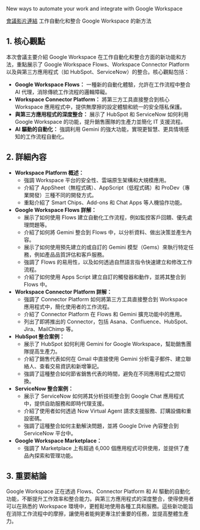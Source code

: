 New ways to automate your work and integrate with Google Workspace

[會議影片連結](https://www.youtube.com/watch?v=ZO3CKEUOWS0)
工作自動化和整合 Google Workspace 的新方法

## 1. 核心觀點

本次會議主要介紹 Google Workspace 在工作自動化和整合方面的新功能和方法，重點展示了 Google Workspace Flows、Workspace Connector Platform 以及與第三方應用程式（如 HubSpot、ServiceNow）的整合。核心觀點包括：

*   **Google Workspace Flows：** 一種新的自動化體驗，允許在工作流程中整合 AI 代理，消除傳統工作流程的邏輯障礙。
*   **Workspace Connector Platform：** 將第三方工具直接整合到核心 Workspace 應用程式中，提供無摩擦的設定體驗和統一的安全隱私保護。
*   **與第三方應用程式的深度整合：** 展示了 HubSpot 和 ServiceNow 如何利用 Google Workspace 的功能，提升銷售團隊的生產力並簡化 IT 支援流程。
*   **AI 驅動的自動化：** 強調利用 Gemini 的強大功能，實現更智慧、更具情境感知的工作流程自動化。

## 2. 詳細內容

*   **Workspace Platform 概述：**
    *   強調 Workspace 平台的安全性、雲端原生架構和大規模應用。
    *   介紹了 AppSheet（無程式碼）、AppScript（低程式碼）和 ProDev（專業開發）三種不同的開發方式。
    *   重點介紹了 Smart Chips、Add-ons 和 Chat Apps 等人機協作功能。
*   **Google Workspace Flows 詳解：**
    *   展示了如何使用 Flows 建立自動化工作流程，例如監控客戶回饋、優先處理問題等。
    *   介紹了如何將 Gemini 整合到 Flows 中，以分析資料、做出決策並產生內容。
    *   展示了如何使用預先建立的或自訂的 Gemini 模型（Gems）來執行特定任務，例如產品品質評估和客戶服務。
    *   強調了 Flows 的易用性，以及如何透過自然語言指令快速建立和修改工作流程。
    *   介紹了如何使用 Apps Script 建立自訂的觸發器和動作，並將其整合到 Flows 中。
*   **Workspace Connector Platform 詳解：**
    *   強調了 Connector Platform 如何將第三方工具直接整合到 Workspace 應用程式中，簡化使用者的工作流程。
    *   介紹了 Connector Platform 在 Flows 和 Gemini 擴充功能中的應用。
    *   列出了即將推出的 Connector，包括 Asana、Confluence、HubSpot、Jira、MailChimp 等。
*   **HubSpot 整合案例：**
    *   展示了 HubSpot 如何利用 Gemini for Google Workspace，幫助銷售團隊提高生產力。
    *   介紹了銷售代表如何在 Gmail 中直接使用 Gemini 分析電子郵件、建立聯絡人、查看交易資訊和新增筆記。
    *   強調了這種整合如何節省銷售代表的時間，避免在不同應用程式之間切換。
*   **ServiceNow 整合案例：**
    *   展示了 ServiceNow 如何將其分析技術整合到 Google Chat 應用程式中，提供自助服務和即時代理支援。
    *   介紹了使用者如何透過 Now Virtual Agent 請求支援服務、訂購設備和重設密碼。
    *   強調了這種整合如何主動解決問題，並將 Google Drive 內容整合到 ServiceNow 平台中。
*   **Google Workspace Marketplace：**
    *   強調了 Marketplace 上有超過 6,000 個應用程式可供使用，並提供了產品內探索和管理功能。

## 3. 重要結論

Google Workspace 正在透過 Flows、Connector Platform 和 AI 驅動的自動化功能，不斷提升工作效率和整合能力。與第三方應用程式的深度整合，使得使用者可以在熟悉的 Workspace 環境中，更輕鬆地使用各種工具和服務。這些新功能旨在消除工作流程中的摩擦，讓使用者能夠更專注於重要的任務，並提高整體生產力。

